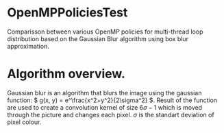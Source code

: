 # OpenMPPoliciesTest
Comparisson between various OpenMP policies for multi-thread loop distribution based on the Gaussian Blur algorithm using box blur approximation.

# Algorithm overview. 

Gaussian blur is an algorithm that blurs the image using the gaussian function:
$ g(x, y) = e^\frac{x^2+y^2}{2\sigma^2} $. Result of the function are used to create a convolution kernel of size $6\sigma -1$ which is moved through the picture and changes each pixel. $\sigma$ is the standart deviation of pixel colour.
